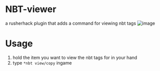 # NBT-viewer
a rusherhack plugin that adds a command for viewing nbt tags
![image](https://github.com/GentlemanMC/NBT-viewer/assets/76640636/da617692-9e9a-43de-a3db-932f3755d674)


# Usage
1. hold the item you want to view the nbt tags for in your hand
2. type `*nbt view/copy` ingame
